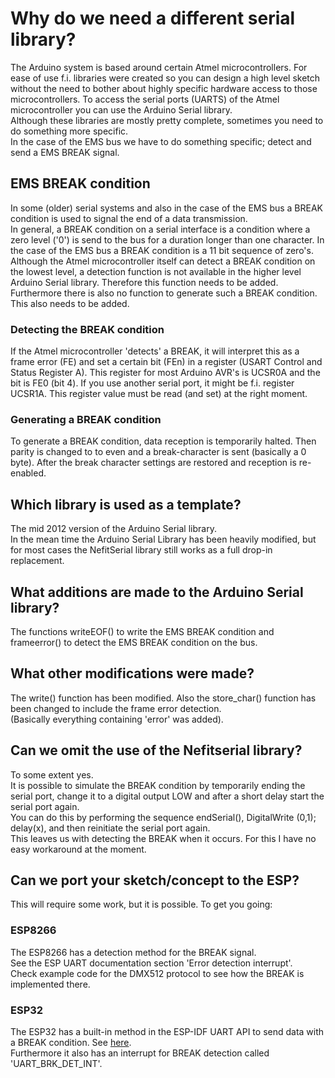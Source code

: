 # Why do we need a different serial library?
The Arduino system is based around certain Atmel microcontrollers.
For ease of use f.i. libraries were created so you can design a high level sketch without the need to bother about highly specific hardware access to those microcontrollers.
To access the serial ports (UARTS) of the Atmel microcontroller you can use the Arduino Serial library.<br>
Although these libraries are mostly pretty complete, sometimes you need to do something more specific.<br>
In the case of the EMS bus we have to do something specific; detect and send a EMS BREAK signal.

## EMS BREAK condition
In some (older) serial systems and also in the case of the EMS bus a BREAK condition is used to signal the end of a data transmission.<br>
In general, a BREAK condition on a serial interface is a condition where a zero level ('0') is send to the bus for a duration longer than one character.
In the case of the EMS bus a BREAK condition is a 11 bit sequence of zero's.<br>
Although the Atmel microcontroller itself can detect a BREAK condition on the lowest level, a detection function is not available in the higher level Arduino Serial library. Therefore this function needs to be added.
Furthermore there is also no function to generate such a BREAK condition. This also needs to be added.

### Detecting the BREAK condition
If the Atmel microcontroller 'detects' a BREAK, it will interpret this as a frame error (FE) and set a certain bit (FEn) in a register (USART Control and Status Register A). This register for most Arduino AVR's is UCSR0A and the bit is FE0 (bit 4). If you use another serial port, it might be f.i. register UCSR1A. This register value must be read (and set) at the right moment.

### Generating a BREAK condition
To generate a BREAK condition, data reception is temporarily halted. Then parity is changed to to even and a break-character is sent (basically a 0 byte). After the break character settings are restored and reception is re-enabled.

## Which library is used as a template?
The mid 2012 version of the Arduino Serial library. <br>
In the mean time the Arduino Serial Library has been heavily modified, but for most cases the NefitSerial library still works as a full drop-in replacement.

## What additions are made to the Arduino Serial library?
The functions writeEOF() to write the EMS BREAK condition and frameerror() to detect the EMS BREAK condition on the bus.<br>

## What other modifications were made?
The write() function has been modified. Also the store_char() function has been changed to include the frame error detection.<br>
(Basically everything containing 'error' was added).

## Can we omit the use of the Nefitserial library?
To some extent yes. <br>
It is possible to simulate the BREAK condition by temporarily ending the serial port, change it to a digital output LOW and after a short delay start the serial port again.<br>
You can do this by performing the sequence endSerial(), DigitalWrite (0,1); delay(x), and then reinitiate the serial port again.<br>
This leaves us with detecting the BREAK when it occurs. For this I have no easy workaround at the moment.

## Can we port your sketch/concept to the ESP?
This will require some work, but it is possible. To get you going:

### ESP8266
The ESP8266 has a detection method for the BREAK signal. <br>See the ESP UART documentation section 'Error detection interrupt'.<br>
Check example code for the DMX512 protocol to see how the BREAK is implemented there.

### ESP32
The ESP32 has a built-in method in the ESP-IDF UART API to send data with a BREAK condition. See [here](http://esp-idf.readthedocs.io/en/latest/api-reference/peripherals/uart.html#_CPPv227uart_write_bytes_with_break11uart_port_tPKc6size_ti).<br>
Furthermore it also has an interrupt for BREAK detection called 'UART_BRK_DET_INT'.
